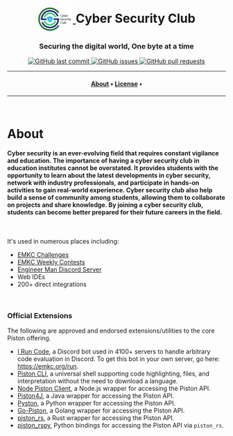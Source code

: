<h1 align="center">
    <a href="https://github.com/CSYClubIIITK/ClubVault">
        <img src="CSC_Logo_trans.png" valign="middle" height="58" alt="CSY logo" />
    </a>
    <span valign="middle">
        Cyber Security Club
    </span>
</h1>

<h3 align="center">Securing the digital world, One byte at a time</h3>

<p align="center">
    <a href="https://github.com/CSYClubIIITK/ClubVault/commits/master">
    <img src="https://img.shields.io/github/last-commit/CSYClubIIITK/ClubVault.svg?style=for-the-badge&logo=github&logoColor=white" alt="GitHub last commit">
    <a href="https://github.com/CSYClubIIITK/ClubVault/issues">
    <img src="https://img.shields.io/github/issues/CSYClubIIITK/ClubVault.svg?style=for-the-badge&logo=github&logoColor=white" alt="GitHub issues">
    <a href="https://github.com/CSYClubIIITK/ClubVault/pulls">
    <img src="https://img.shields.io/github/issues-pr-raw/CSYClubIIITK/ClubVault.svg?style=for-the-badge&logo=github&logoColor=white" alt="GitHub pull requests">
</p>

---

<h4 align="center">
  <a href="#About">About</a> •
  <a href="#Events">License</a> •
</h4>

---

<br>

# About

<h4>
    Cyber security is an ever-evolving field that requires constant vigilance and education. The importance of having a cyber security club in education institutes cannot be overstated. It provides students with the opportunity to learn about the latest developments in cyber security, network with industry professionals, and participate in hands-on activities to gain real-world experience. Cyber security club also help build a sense of community among students, allowing them to collaborate on projects and share knowledge. By joining a cyber security club, students can become better prepared for their future careers in the field.
</h4>

<br>

It's used in numerous places including:

-   [EMKC Challenges](https://emkc.org/challenges)
-   [EMKC Weekly Contests](https://emkc.org/contests)
-   [Engineer Man Discord Server](https://discord.gg/engineerman)
-   Web IDEs
-   200+ direct integrations

<br>

### Official Extensions

The following are approved and endorsed extensions/utilities to the core Piston offering.

-   [I Run Code](https://github.com/engineer-man/piston-bot), a Discord bot used in 4100+ servers to handle arbitrary code evaluation in Discord. To get this bot in your own server, go here: https://emkc.org/run.
-   [Piston CLI](https://github.com/Shivansh-007/piston-cli), a universal shell supporting code highlighting, files, and interpretation without the need to download a language.
-   [Node Piston Client](https://github.com/dthree/node-piston), a Node.js wrapper for accessing the Piston API.
-   [Piston4J](https://github.com/the-codeboy/Piston4J), a Java wrapper for accessing the Piston API.
-   [Pyston](https://github.com/ffaanngg/pyston), a Python wrapper for accessing the Piston API.
-   [Go-Piston](https://github.com/milindmadhukar/go-piston), a Golang wrapper for accessing the Piston API.
-   [piston_rs](https://github.com/Jonxslays/piston_rs), a Rust wrapper for accessing the Piston API.
-   [piston_rspy](https://github.com/Jonxslays/piston_rspy), Python bindings for accessing the Piston API via `piston_rs`.

<br>
